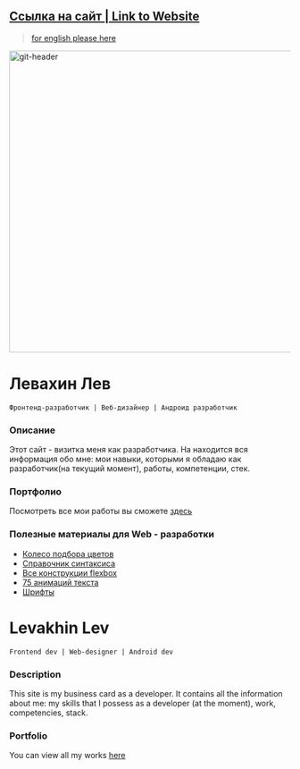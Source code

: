 ## [Ссылка на сайт | Link to Website](https://leonardower.github.io "Visit my website")

> [for english please here](#LevakhinLev)

<img width="1920" height="540" alt="git-header" src="https://github.com/user-attachments/assets/85f01f6d-ce16-4e3f-b4a3-6c28ac5095ce" />

# Левахин Лев
`Фронтенд-разработчик | Веб-дизайнер | Андроид разработчик`

### Описание
Этот сайт - визитка меня как разработчика. На находится вся информация обо мне: мои навыки, которыми я обладаю как разработчик(на текущий момент), работы, компетенции, стек.

### Портфолио
Посмотреть все мои работы вы сможете [здесь](https://github.com/leonardoWer/Portfolio_Levakhin_Lev "Visit my portfolio")

### Полезные материалы для Web - разработки
- [Колесо подбора цветов](https://get-color.ru/color-wheel/)
- [Справочник синтаксиса](https://webref.ru/css)
- [Все конструкции flexbox](https://habr.com/ru/articles/467049/)
- [75 анимаций текста](https://frontendresource.com/css-text-animations/)
- [Шрифты](https://fonts.google.com)

# Levakhin Lev
`Frontend dev | Web-designer | Android dev`

### Description
This site is my business card as a developer. It contains all the information about me: my skills that I possess as a developer (at the moment), work, competencies, stack.

### Portfolio
You can view all my works [here](https://github.com/leonardoWer/Portfolio_Levakhin_Lev "Visit my portfolio")
